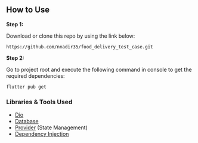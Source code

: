 ## How to Use 

**Step 1:**

Download or clone this repo by using the link below:

```
https://github.com/nnadir35/food_delivery_test_case.git
```

**Step 2:**

Go to project root and execute the following command in console to get the required dependencies: 

```
flutter pub get 
```

### Libraries & Tools Used

* [Dio](https://github.com/flutterchina/dio)
* [Database](https://pub.dev/packages/shared_preferences)
* [Provider](https://pub.dev/packages/stacked) (State Management)
* [Dependency Injection](https://github.com/fluttercommunity/get_it)
